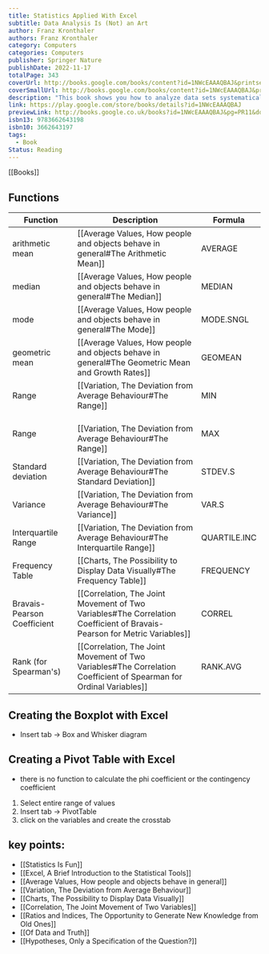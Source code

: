 ```yaml
---
title: Statistics Applied With Excel
subtitle: Data Analysis Is (Not) an Art
author: Franz Kronthaler
authors: Franz Kronthaler
category: Computers
categories: Computers
publisher: Springer Nature
publishDate: 2022-11-17
totalPage: 343
coverUrl: http://books.google.com/books/content?id=1NWcEAAAQBAJ&printsec=frontcover&img=1&zoom=1&edge=curl&source=gbs_api
coverSmallUrl: http://books.google.com/books/content?id=1NWcEAAAQBAJ&printsec=frontcover&img=1&zoom=5&edge=curl&source=gbs_api
description: "This book shows you how to analyze data sets systematically and to use Excel 2019 to extract information from data almost effortlessly. Both are (not) an art! The statistical methods are presented and discussed using a single data set. This makes it clear how the methods build on each other and gradually more and more information can be extracted from the data. The Excel functions used are explained in detail - the procedure can be easily transferred to other data sets. Various didactic elements facilitate orientation and working with the book: At the checkpoints, the most important aspects from each chapter are briefly summarized. In the freak knowledge section, more advanced aspects are addressed to whet the appetite for more. All examples are calculated with hand and Excel. Numerous applications and solutions as well as further data sets are available on the author's internet platform. This book is a translation of the original German 2nd edition Statistik angewandt mit Excel by Franz Kronthaler, published by Springer-Verlag GmbH Germany, part of Springer Nature in 2021. The translation was done with the help of artificial intelligence (machine translation by the service DeepL.com). A subsequent human revision was done primarily in terms of content, so that the book will read stylistically differently from a conventional translation. Springer Nature works continuously to further the development of tools for the production of books and on the related technologies to support the authors."
link: https://play.google.com/store/books/details?id=1NWcEAAAQBAJ
previewLink: http://books.google.co.uk/books?id=1NWcEAAAQBAJ&pg=PR11&dq=statistics+applied+with+excel&hl=&as_pt=BOOKS&cd=1&source=gbs_api
isbn13: 9783662643198
isbn10: 3662643197
tags:
  - Book
Status: Reading
---
```

[[Books]]
## Functions
| Function                    | Description                                                                                                              | Formula      |
| --------------------------- | ------------------------------------------------------------------------------------------------------------------------ | ------------ |
| arithmetic mean             | [[Average Values, How people and objects behave in general#The Arithmetic Mean]]                                         | AVERAGE      |
| median                      | [[Average Values, How people and objects behave in general#The Median]]                                                  | MEDIAN       |
| mode                        | [[Average Values, How people and objects behave in general#The Mode]]                                                    | MODE.SNGL    |
| geometric mean              | [[Average Values, How people and objects behave in general#The Geometric Mean and Growth Rates]]                         | GEOMEAN      |
| Range                       | [[Variation, The Deviation from Average Behaviour#The Range]]                                                            | MIN          |
| Range                       | <br>[[Variation, The Deviation from Average Behaviour#The Range]]                                                        | MAX          |
| Standard deviation          | [[Variation, The Deviation from Average Behaviour#The Standard Deviation]]                                               | STDEV.S      |
| Variance                    | [[Variation, The Deviation from Average Behaviour#The Variance]]                                                         | VAR.S        |
| Interquartile Range         | [[Variation, The Deviation from Average Behaviour#The Interquartile Range]]                                              | QUARTILE.INC |
| Frequency Table             | [[Charts, The Possibility to Display Data Visually#The Frequency Table]]                                                 | FREQUENCY    |
| Bravais-Pearson Coefficient | [[Correlation, The Joint Movement of Two Variables#The Correlation Coefficient of Bravais-Pearson for Metric Variables]] | CORREL       |
| Rank (for Spearman's)       | [[Correlation, The Joint Movement of Two Variables#The Correlation Coefficient of Spearman for Ordinal Variables]]       | RANK.AVG     |
## Creating the Boxplot with Excel
- Insert tab $\rightarrow$ Box and Whisker diagram
## Creating a Pivot Table with Excel
- there is no function to calculate the phi coefficient or the contingency coefficient
1. Select entire range of values
2. Insert tab $\rightarrow$ PivotTable
3. click on the variables and create the crosstab
## key points:
- [[Statistics Is Fun]]
- [[Excel, A Brief Introduction to the Statistical Tools]]
- [[Average Values, How people and objects behave in general]]
- [[Variation, The Deviation from Average Behaviour]]
- [[Charts, The Possibility to Display Data Visually]]
- [[Correlation, The Joint Movement of Two Variables]]
- [[Ratios and Indices, The Opportunity to Generate New Knowledge from Old Ones]]
- [[Of Data and Truth]]
- [[Hypotheses, Only a Specification of the Question?]]